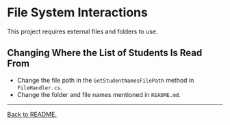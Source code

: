 # File System Interactions

This project requires external files and folders to use.

## Changing Where the List of Students Is Read From

-   Change the file path in the `GetStudentNamesFilePath` method in `FileHandler.cs`.
-   Change the folder and file names mentioned in `README.md`.

---

[Back to README.](../README.md)
